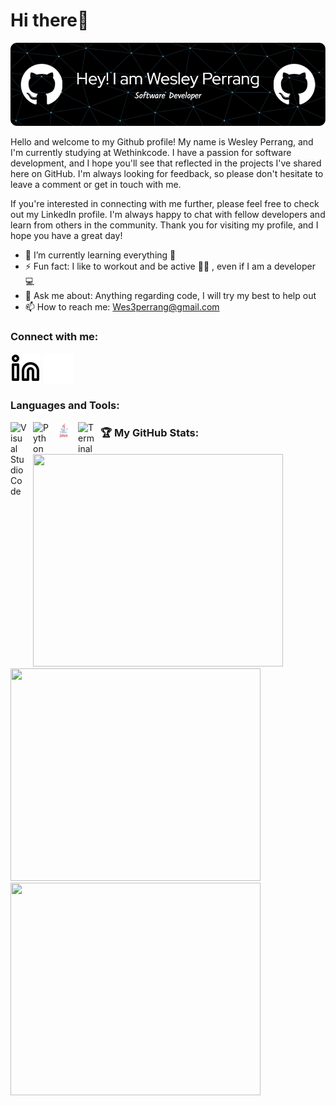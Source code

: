 # Hi there👋

![Header](./github-header-image.png)

<!--
**Wesley-Perrang/Wesley-Perrang** is a ✨ _special_ ✨ repository because its `README.md` (this file) appears on your GitHub profile.

Here are some ideas to get you started:

- 🔭 I’m currently working on ...

- 👯 I’m looking to collaborate on ...
- 🤔 I’m looking for help with ...
- 😄 Pronouns: ...

-->
<p>
<!-- <img align="right" src="./programmer-source-code-clip-art-png.jpg" height="220" width="210"/> -->

Hello and welcome to my Github profile! My name is Wesley Perrang, and I'm currently studying at Wethinkcode. I have a passion for software development, and I hope you'll see that reflected in the projects I've shared here on GitHub. I'm always looking for feedback, so please don't hesitate to leave a comment or get in touch with me.

If you're interested in connecting with me further, please feel free to check out my LinkedIn profile. I'm always happy to chat with fellow developers and learn from others in the community. Thank you for visiting my profile, and I hope you have a great day!

- 🌱 I’m currently learning everything 🤣
- ⚡ Fun fact: I like to workout and be active 🏃‍♂️ , even if I am a developer 💻
- 💬 Ask me about: Anything regarding code, I will try my best to help out
- 📫 How to reach me: Wes3perrang@gmail.com


</p>


### Connect with me:

[![website](./linkedin-light.svg)](https://www.linkedin.com/in/wesley-perrang-b26637225/#gh-light-mode-only)
[![website](./linkedin-dark.svg)](https://www.linkedin.com/in/wesley-perrang-b26637225/#gh-dark-mode-only)

### Languages and Tools:

<img align="left" alt="Visual Studio Code" width="26px" src="https://cdn.jsdelivr.net/gh/devicons/devicon/icons/vscode/vscode-original.svg" style="padding-right:10px;" />
<img align="left" alt="Python" width="26px" src="https://upload.wikimedia.org/wikipedia/commons/0/0a/Python.svg" style="padding-right:10px;" />
<img align="left" alt="Java" width="26px" src="./java.svg" style="padding-right:10px;" />
<img align="left" alt="Terminal" width="26px" src="https://upload.wikimedia.org/wikipedia/commons/5/51/Windows_Terminal_logo.svg" style="padding-right:10px;" />

### 🏆 My GitHub Stats: 

  <p align="left">
  <a href="https://github.com/Wesley-Perrang/github-readme-stats"> 
  <img src="https://github-readme-stats.vercel.app/api?username=prajjwalkumar17&private=true&theme=radical&show_icons=true&include_all_commits=true" width=400 height=340>
     <img src="https://github-readme-stats.vercel.app/api/top-langs/?username=prajjwalkumar17&theme=radical" width=400 height=340>
      <img src="https://github-readme-streak-stats.herokuapp.com/?user=prajjwalkumar17&theme=radical" width=400 height=340>
    
    



